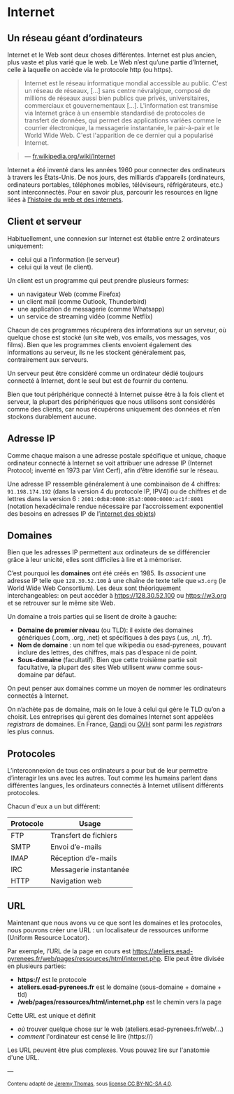 # Internet

## Un réseau géant d’ordinateurs

Internet et le Web sont deux choses différentes. Internet est plus ancien, plus vaste et plus varié que le web. Le Web n’est qu’une partie d’Internet, celle à laquelle on accède via le protocole http (ou https).

> Internet est le réseau informatique mondial accessible au public. C'est un réseau de réseaux, […] sans centre névralgique, composé de millions de réseaux aussi bien publics que privés, universitaires, commerciaux et gouvernementaux […]. L'information est transmise via Internet grâce à un ensemble standardisé de protocoles de transfert de données, qui permet des applications variées comme le courrier électronique, la messagerie instantanée, le pair-à-pair et le World Wide Web. C'est l'apparition de ce dernier qui a popularisé Internet.

> — [fr.wikipedia.org/wiki/Internet](https://fr.wikipedia.org/wiki/Internet)

Internet a été inventé dans les années 1960 pour connecter des ordinateurs à travers les États-Unis. De nos jours, des milliards d’appareils (ordinateurs, ordinateurs portables, téléphones mobiles, téléviseurs, réfrigérateurs, etc.) sont interconnectés. Pour en savoir plus, parcourir les resources en ligne liées à [l’histoire du web et des internets](../../../references/histoire/).

## Client et serveur

Habituellement, une connexion sur Internet est établie entre 2 ordinateurs uniquement:

- celui qui a l’information (le serveur)
- celui qui la veut (le client).

Un client est un programme qui peut prendre plusieurs formes:

- un navigateur Web (comme Firefox)
- un client mail (comme Outlook, Thunderbird)
- une application de messagerie (comme Whatsapp)
- un service de streaming vidéo (comme Netflix)

Chacun de ces programmes récupérera des informations sur un serveur, où quelque chose est stocké (un site web, vos emails, vos messages, vos films). Bien que les programmes clients envoient également des informations au serveur, ils ne les stockent généralement pas, contrairement aux serveurs.

Un serveur peut être considéré comme un ordinateur dédié toujours connecté à Internet, dont le seul but est de fournir du contenu.

Bien que tout périphérique connecté à Internet puisse être à la fois client et serveur, la plupart des périphériques que nous utilisons sont considérés comme des clients, car nous récupérons uniquement des données et n’en stockons durablement aucune.

## Adresse IP

Comme chaque maison a une adresse postale spécifique et unique, chaque ordinateur connecté à Internet se voit attribuer une adresse IP (Internet Protocol; inventé en 1973 par Vint Cerf), afin d’être identifié sur le réseau.

Une adresse IP ressemble généralement à une combinaison de 4 chiffres: `91.198.174.192` (dans la version 4 du protocole IP, IPV4) ou de chiffres et de lettres dans la version 6 : `2001:0db8:0000:85a3:0000:0000:ac1f:8001` (notation hexadécimale rendue nécessaire par l’accroissement exponentiel des besoins en adresses IP de l’[internet des objets](https://fr.wikipedia.org/wiki/Internet_des_objets))

## Domaines

Bien que les adresses IP permettent aux ordinateurs de se différencier grâce à leur unicité, elles sont difficiles à lire et à mémoriser.

C’est pourquoi les **domaines** ont été créés en 1985. Ils *associent* une adresse IP telle que `128.30.52.100` à une chaîne de texte telle que `w3.org` (le World Wide Web Consortium). Les deux sont théoriquement interchangeables: on peut accéder à https://128.30.52.100 ou https://w3.org et se retrouver sur le même site Web.

Un domaine a trois parties qui se lisent de droite à gauche:

- **Domaine de premier niveau** (ou TLD): il existe des domaines génériques (.com, .org, .net) et spécifiques à des pays (.us, .nl, .fr).
- **Nom de domaine** : un nom tel que wikipedia ou esad-pyrenees, pouvant inclure des lettres, des chiffres, mais pas d’espace ni de point.
- **Sous-domaine** (facultatif). Bien que cette troisième partie soit facultative, la plupart des sites Web utilisent www comme sous-domaine par défaut.

On peut penser aux domaines comme un moyen de nommer les ordinateurs connectés à Internet.

On n’achète pas de domaine, mais on le loue à celui qui gère le TLD qu’on a choisit. Les entreprises qui gèrent des domaines Internet sont appelées *registrars* de domaines. En France, [Gandi](https://www.gandi.net/) ou [OVH](https://www.ovh.com/fr/) sont parmi les *registrars* les plus connus.

## Protocoles

L’interconnexion de tous ces ordinateurs a pour but de leur permettre d’interagir les uns avec les autres. Tout comme les humains parlent dans différentes langues, les ordinateurs connectés à Internet utilisent différents protocoles.

Chacun d'eux a un but différent:

| Protocole | Usage |
| --- | --- |
| FTP | Transfert de fichiers |
| SMTP | Envoi d’e-mails |
| IMAP | Réception d’e-mails |
| IRC | Messagerie instantanée |
| HTTP | Navigation web |

## URL

Maintenant que nous avons vu ce que sont les domaines et les protocoles, nous pouvons créer une URL : un localisateur de ressources uniforme (Uniform Resource Locator).

Par exemple, l’URL de la page en cours est https://ateliers.esad-pyrenees.fr/web/pages/ressources/html/internet.php. Elle peut être divisée en plusieurs parties:

- **https://** est le protocole
- **ateliers.esad-pyrenees.fr** est le domaine (sous-domaine + domaine + tld)
- **/web/pages/ressources/html/internet.php** est le chemin vers la page

Cette URL est unique et définit

- *où* trouver quelque chose sur le web (ateliers.esad-pyrenees.fr/web/…)
- *comment* l'ordinateur est censé le lire (https://)

Les URL peuvent être plus complexes. Vous pouvez lire sur l'anatomie d'une URL.

—

<small>Contenu adapté de [Jeremy Thomas](https://marksheet.io), sous [license CC BY-NC-SA 4.0](https://creativecommons.org/licenses/by-nc-sa/4.0/). </small>
